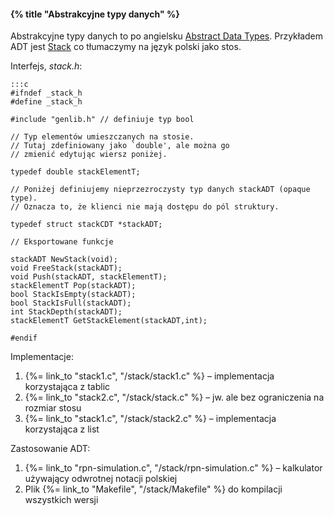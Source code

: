 #### {% title "Abstrakcyjne typy danych" %}

Abstrakcyjne typy danych to po angielsku
[Abstract Data Types](https://en.wikipedia.org/wiki/Abstract_data_type).
Przykładem ADT jest [Stack](https://en.wikipedia.org/wiki/Stack_%28abstract_data_type%29)
co tłumaczymy na język polski jako stos.

Interfejs, *stack.h*:

    :::c
    #ifndef _stack_h
    #define _stack_h

    #include "genlib.h" // definiuje typ bool

    // Typ elementów umieszczanych na stosie.
    // Tutaj zdefiniowany jako `double', ale można go
    // zmienić edytując wiersz poniżej.

    typedef double stackElementT;

    // Poniżej definiujemy nieprzezroczysty typ danych stackADT (opaque type).
    // Oznacza to, że klienci nie mają dostępu do pól struktury.

    typedef struct stackCDT *stackADT;

    // Eksportowane funkcje

    stackADT NewStack(void);
    void FreeStack(stackADT);
    void Push(stackADT, stackElementT);
    stackElementT Pop(stackADT);
    bool StackIsEmpty(stackADT);
    bool StackIsFull(stackADT);
    int StackDepth(stackADT);
    stackElementT GetStackElement(stackADT,int);

    #endif

Implementacje:

1. {%= link_to "stack1.c", "/stack/stack1.c" %} – implementacja korzystająca z tablic
1. {%= link_to "stack2.c", "/stack/stack.c" %} – jw. ale bez ograniczenia na rozmiar stosu
1. {%= link_to "stack1.c", "/stack/stack2.c" %} – implementacja korzystająca z list

Zastosowanie ADT:

1. {%= link_to "rpn-simulation.c", "/stack/rpn-simulation.c" %} – kalkulator
  używający odwrotnej notacji polskiej
1. Plik {%= link_to "Makefile", "/stack/Makefile" %} do kompilacji wszystkich wersji 
